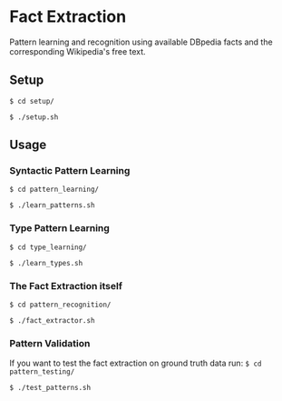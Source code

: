# Fact Extraction
Pattern learning and recognition using available DBpedia facts and the corresponding Wikipedia's free text.

## Setup
`$ cd setup/`

`$ ./setup.sh`

## Usage
### Syntactic Pattern Learning
`$ cd pattern_learning/`

`$ ./learn_patterns.sh`

### Type Pattern Learning
`$ cd type_learning/`

`$ ./learn_types.sh`

### The Fact Extraction itself
`$ cd pattern_recognition/`

`$ ./fact_extractor.sh`

### Pattern Validation
If you want to test the fact extraction on ground truth data run:
`$ cd pattern_testing/`

`$ ./test_patterns.sh`
